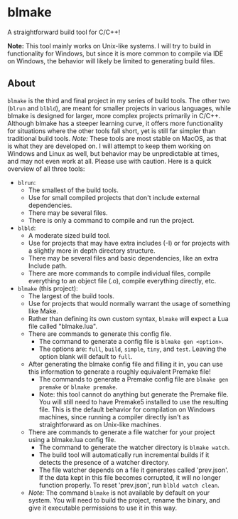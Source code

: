 # blmake

A straightforward build tool for C/C++!

**Note:** This tool mainly works on Unix-like systems. I will try to build in functionality for Windows, but since it is more common to compile via IDE on Windows, the behavior will likely be limited to generating build files.

## About

`blmake` is the third and final project in my series of build tools. The other two (`blrun` and `blbld`), are meant for smaller projects in various languages, while blmake is designed for larger, more complex projects primarily in C/C++. Although blmake has a steeper learning curve, it offers more functionality for situations where the other tools fall short, yet is still far simpler than traditional build tools. 
*Note:* These tools are most stable on MacOS, as that is what they are developed on. I will attempt to keep them working on Windows and Linux as well, but behavior may be unpredictable at times, and may not even work at all. Please use with caution.
Here is a quick overview of all three tools:
 - `blrun`: 
     - The smallest of the build tools. 
     - Use for small compiled projects that don't include external dependencies. 
     - There may be several files.
     - There is only a command to compile and run the project.
 - `blbld`: 
     - A moderate sized build tool. 
     - Use for projects that may have extra includes (-I) or for projects with a slightly more in depth directory structure. 
     - There may be several files and basic dependencies, like an extra Include path.
     - There are more commands to compile individual files, compile everything to an object file (.o), compile everything directly, etc. 
 - `blmake` (this project):
     - The largest of the build tools.
     - Use for projects that would normally warrant the usage of something like Make.
     - Rather than defining its own custom syntax, `blmake` will expect a Lua file called "blmake.lua".
     - There are commands to generate this config file. 
       - The command to generate a config file is `blmake gen <option>`.
       - The options are: `full`, `build`, `simple`, `tiny`, and `test`. Leaving the option blank will default to `full`. 
     - After generating the blmake config file and filling it in, you can use this information to generate a roughly equivalent Premake file!
       - The commands to generate a Premake config file are `blmake gen premake` or `blmake premake`.
       - Note: this tool cannot do anything but generate the Premake file. You will still need to have Premake5 installed to use the resulting file. This is the default behavior for compilation on Windows machines, since running a compiler directly isn't as straightforward as on Unix-like machines.
     - There are commands to generate a file watcher for your project using a blmake.lua config file.
       - The command to generate the watcher directory is `blmake watch`.
       - The build tool will automatically run incremental builds if it detects the presence of a watcher directory.
       - The file watcher depends on a file it generates called 'prev.json'. If the data kept in this file becomes corrupted, it will no longer function properly. To reset 'prev.json', run `blbld watch clean`.
     - *Note:* The command `blmake` is not available by default on your system. You will need to build the project, rename the binary, and give it executable permissions to use it in this way.
	
